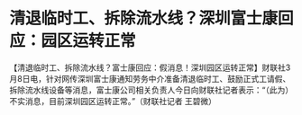 # 清退临时工、拆除流水线？深圳富士康回应：园区运转正常

【清退临时工、拆除流水线？富士康回应：假消息！深圳园区运转正常】财联社3月8日电，针对网传深圳富士康通知劳务中介准备清退临时工、鼓励正式工请假、拆除流水线设备等消息，富士康公司相关负责人今日向财联社记者表示：“（此为）不实消息，目前深圳园区运转正常。”（财联社记者
王碧微）

